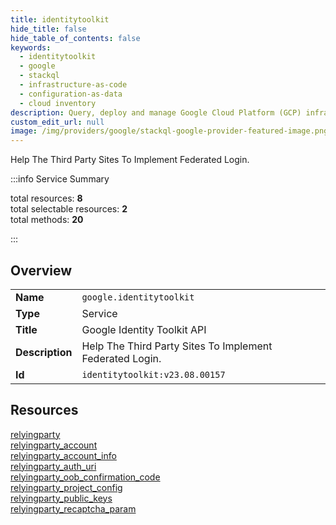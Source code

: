 ```yaml
---
title: identitytoolkit
hide_title: false
hide_table_of_contents: false
keywords:
  - identitytoolkit
  - google
  - stackql
  - infrastructure-as-code
  - configuration-as-data
  - cloud inventory
description: Query, deploy and manage Google Cloud Platform (GCP) infrastructure and resources using SQL
custom_edit_url: null
image: /img/providers/google/stackql-google-provider-featured-image.png
---
```

Help The Third Party Sites To Implement Federated Login.  
    
:::info Service Summary

<div class="row">
<div class="providerDocColumn">
<span>total resources:&nbsp;<b>8</b></span><br />
<span>total selectable resources:&nbsp;<b>2</b></span><br />
<span>total methods:&nbsp;<b>20</b></span><br />
</div>
</div>

:::

## Overview
<table><tbody>
<tr><td><b>Name</b></td><td><code>google.identitytoolkit</code></td></tr>
<tr><td><b>Type</b></td><td>Service</td></tr>
<tr><td><b>Title</b></td><td>Google Identity Toolkit API</td></tr>
<tr><td><b>Description</b></td><td>Help The Third Party Sites To Implement Federated Login.</td></tr>
<tr><td><b>Id</b></td><td><code>identitytoolkit:v23.08.00157</code></td></tr>
</tbody></table>

## Resources
<div class="row">
<div class="providerDocColumn">
<a href="/providers/google/identitytoolkit/relyingparty/">relyingparty</a><br />
<a href="/providers/google/identitytoolkit/relyingparty_account/">relyingparty_account</a><br />
<a href="/providers/google/identitytoolkit/relyingparty_account_info/">relyingparty_account_info</a><br />
<a href="/providers/google/identitytoolkit/relyingparty_auth_uri/">relyingparty_auth_uri</a><br />
</div>
<div class="providerDocColumn">
<a href="/providers/google/identitytoolkit/relyingparty_oob_confirmation_code/">relyingparty_oob_confirmation_code</a><br />
<a href="/providers/google/identitytoolkit/relyingparty_project_config/">relyingparty_project_config</a><br />
<a href="/providers/google/identitytoolkit/relyingparty_public_keys/">relyingparty_public_keys</a><br />
<a href="/providers/google/identitytoolkit/relyingparty_recaptcha_param/">relyingparty_recaptcha_param</a><br />
</div>
</div>
